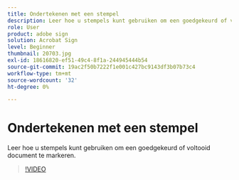 ```yaml
---
title: Ondertekenen met een stempel
description: Leer hoe u stempels kunt gebruiken om een goedgekeurd of voltooid document te markeren
role: User
product: adobe sign
solution: Acrobat Sign
level: Beginner
thumbnail: 20703.jpg
exl-id: 18616820-ef51-49c4-8f1a-244945444b54
source-git-commit: 19ac2f50b7222f1e001c427bc9143df3b07b73c4
workflow-type: tm+mt
source-wordcount: '32'
ht-degree: 0%

---
```


# Ondertekenen met een stempel

Leer hoe u stempels kunt gebruiken om een goedgekeurd of voltooid document te markeren.

>[!VIDEO](https://video.tv.adobe.com/v/345170?hidetitle=true)
